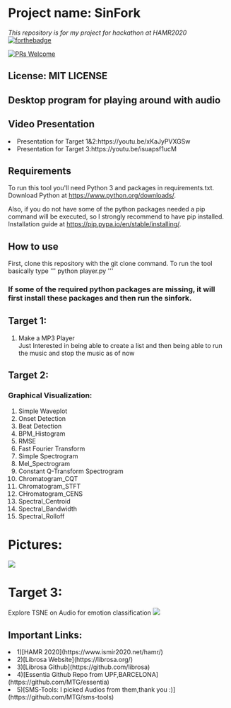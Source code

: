# Project name: SinFork
<i>This repository is for my project for hackathon at HAMR2020</i>
<br>
[![forthebadge](https://forthebadge.com/images/badges/made-with-python.svg)](https://forthebadge.com)

[![PRs Welcome](https://img.shields.io/badge/PRs-welcome-brightgreen.svg?style=shields)](http://makeapullrequest.com)
## License: MIT LICENSE
## Desktop program for playing around with audio

## Video Presentation
<li>Presentation for Target 1&2:https://youtu.be/xKaJyPVXGSw</li>
<li>Presentation for Target 3:https://youtu.be/isuapsf1ucM</li>

## Requirements

To run this tool you'll need Python 3 and packages in requirements.txt. Download Python at https://www.python.org/downloads/.

Also, if you do not have some of the python packages needed a pip command will be executed, so I strongly recommend to have pip installed. Installation guide at https://pip.pypa.io/en/stable/installing/.
## How to use
First, clone this repository with the git clone command.
To run the tool basically type
'''
python player.py
'''
### If some of the required python packages are missing, it will first install these packages and then run the sinfork.

## Target 1:
<ol>
<li>Make a MP3 Player</li>
  Just Interested in being able to create a list and then being able to run the music and stop the music as of now
</ol>

## Target 2:

### Graphical Visualization:
<ol>
  <li>Simple Waveplot</li>
  <li>Onset Detection</li>
  <li>Beat Detection</li>
  <li>BPM_Histogram</li>
  <li>RMSE</li>
  <li>Fast Fourier Transform</li>
  <li>Simple Spectrogram</li>
  <li>Mel_Spectrogram</li>
  <li>Constant Q-Transform Spectrogram</li>
  <li>Chromatogram_CQT</li>
  <li>Chromatogram_STFT</li>
  <li> CHromatogram_CENS</li>
  <li>Spectral_Centroid</li>
  <li>Spectral_Bandwidth</li>
  <li>Spectral_Rolloff</li>
 </ol>
 
# Pictures:
 ![](https://i.imgur.com/A6gGLDN.png)
# Target 3:
Explore TSNE on Audio for emotion classification
![](https://i.imgur.com/geg11jG.png)

## Important Links:
<li>1)[HAMR 2020](https://www.ismir2020.net/hamr/)</li>
<li>2)[Librosa Website](https://librosa.org/)</li>
<li>3)[Librosa Github](https://github.com/librosa)</li>
<li>4)[Essentia Github Repo from UPF,BARCELONA](https://github.com/MTG/essentia)</li>
<li>5)[SMS-Tools: I picked Audios from them,thank you :)](https://github.com/MTG/sms-tools)</li>
